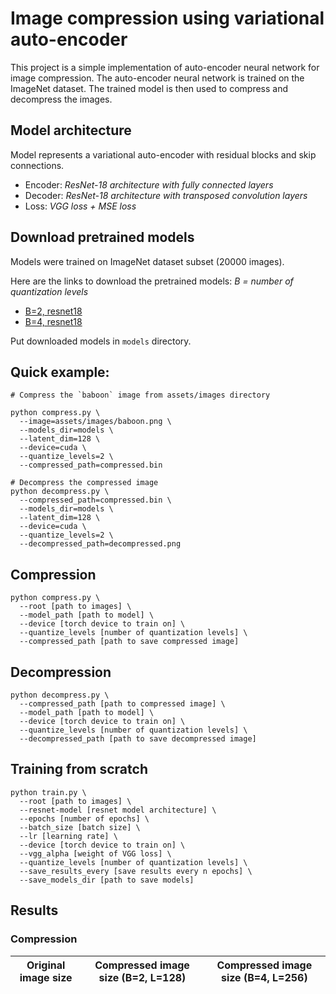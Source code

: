 # Image compression using variational auto-encoder

This project is a simple implementation of auto-encoder neural network for image compression.
The auto-encoder neural network is trained on the ImageNet dataset. The trained model is then used to compress and
decompress the images.

## Model architecture

Model represents a variational auto-encoder with residual blocks and skip connections.

* Encoder: _ResNet-18 architecture with fully connected layers_
* Decoder: _ResNet-18 architecture with transposed convolution layers_
* Loss: _VGG loss + MSE loss_

## Download pretrained models

Models were trained on ImageNet dataset subset (20000 images).

Here are the links to download the pretrained models:
_B = number of quantization levels_

* [B=2, resnet18]()
* [B=4, resnet18]()

Put downloaded models in `models` directory.

## Quick example:

```shell
# Compress the `baboon` image from assets/images directory

python compress.py \
  --image=assets/images/baboon.png \
  --models_dir=models \
  --latent_dim=128 \
  --device=cuda \
  --quantize_levels=2 \
  --compressed_path=compressed.bin
  
# Decompress the compressed image
python decompress.py \
  --compressed_path=compressed.bin \
  --models_dir=models \
  --latent_dim=128 \
  --device=cuda \
  --quantize_levels=2 \
  --decompressed_path=decompressed.png
```

## Compression

```shell
python compress.py \
  --root [path to images] \
  --model_path [path to model] \
  --device [torch device to train on] \
  --quantize_levels [number of quantization levels] \
  --compressed_path [path to save compressed image]
```

## Decompression

```shell
python decompress.py \
  --compressed_path [path to compressed image] \
  --model_path [path to model] \
  --device [torch device to train on] \
  --quantize_levels [number of quantization levels] \
  --decompressed_path [path to save decompressed image]
```

## Training from scratch

```shell
python train.py \
  --root [path to images] \
  --resnet-model [resnet model architecture] \
  --epochs [number of epochs] \
  --batch_size [batch size] \
  --lr [learning rate] \
  --device [torch device to train on] \
  --vgg_alpha [weight of VGG loss] \
  --quantize_levels [number of quantization levels] \
  --save_results_every [save results every n epochs] \
  --save_models_dir [path to save models]
```

## Results

### Compression

| Original image size | Compressed image size (B=2, L=128) | Compressed image size (B=4, L=256) |
|---------------------|------------------------------------|------------------------------------|
